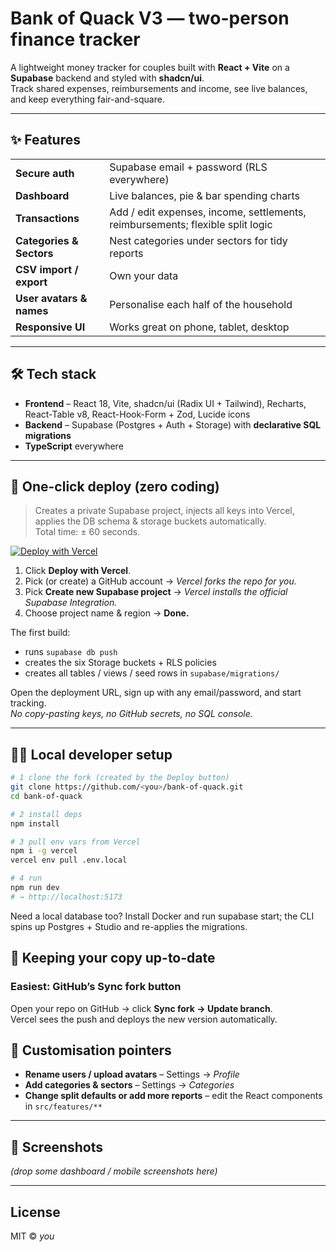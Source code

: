 # Bank of Quack V3 — two-person finance tracker

A lightweight money tracker for couples built with **React + Vite** on a **Supabase** backend and styled with **shadcn/ui**.  
Track shared expenses, reimbursements and income, see live balances, and keep everything fair-and-square.

---

## ✨ Features

|                          |                                                                                |
| ------------------------ | ------------------------------------------------------------------------------ |
| **Secure auth**          | Supabase email + password (RLS everywhere)                                     |
| **Dashboard**            | Live balances, pie & bar spending charts                                       |
| **Transactions**         | Add / edit expenses, income, settlements, reimbursements; flexible split logic |
| **Categories & Sectors** | Nest categories under sectors for tidy reports                                 |
| **CSV import / export**  | Own your data                                                                  |
| **User avatars & names** | Personalise each half of the household                                         |
| **Responsive UI**        | Works great on phone, tablet, desktop                                          |

---

## 🛠 Tech stack

- **Frontend** – React 18, Vite, shadcn/ui (Radix UI + Tailwind), Recharts, React-Table v8, React-Hook-Form + Zod, Lucide icons
- **Backend** – Supabase (Postgres + Auth + Storage) with **declarative SQL migrations**
- **TypeScript** everywhere

---

## 🚀 One-click deploy (zero coding)

> Creates a private Supabase project, injects all keys into Vercel, applies the DB schema & storage buckets automatically.  
> Total time: ± 60 seconds.

[![Deploy with Vercel](https://vercel.com/button)](https://vercel.com/new/clone?repository-url=https://github.com/chrischambers888/bank-of-quack&project-name=bank-of-quack&repository-name=bank-of-quack&stores=[{%22type%22:%22integration%22,%22integrationSlug%22:%22supabase%22,%22productSlug%22:%22supabase%22}])

1. Click **Deploy with Vercel**.
2. Pick (or create) a GitHub account → _Vercel forks the repo for you._
3. Pick **Create new Supabase project** → _Vercel installs the official Supabase Integration._
4. Choose project name & region → **Done.**

The first build:

- runs `supabase db push`
- creates the six Storage buckets + RLS policies
- creates all tables / views / seed rows in `supabase/migrations/`

Open the deployment URL, sign up with any email/password, and start tracking.  
_No copy-pasting keys, no GitHub secrets, no SQL console._

---

## 🧑‍💻 Local developer setup

```bash
# 1 clone the fork (created by the Deploy button)
git clone https://github.com/<you>/bank-of-quack.git
cd bank-of-quack

# 2 install deps
npm install

# 3 pull env vars from Vercel
npm i -g vercel
vercel env pull .env.local

# 4 run
npm run dev
# → http://localhost:5173
```

Need a local database too?
Install Docker and run supabase start; the CLI spins up Postgres + Studio and re-applies the migrations.

## 🔄 Keeping your copy up-to-date

### Easiest: GitHub’s **Sync fork** button

Open your repo on GitHub → click **Sync fork → Update branch**.  
Vercel sees the push and deploys the new version automatically.

## 📝 Customisation pointers

- **Rename users / upload avatars** – Settings → _Profile_
- **Add categories & sectors** – Settings → _Categories_
- **Change split defaults or add more reports** – edit the React components in `src/features/**`

---

## 📸 Screenshots

_(drop some dashboard / mobile screenshots here)_

---

## License

MIT © _you_
